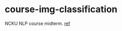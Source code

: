 # course-img-classification
NCKU NLP course midterm. [ref](https://github.com/naoya1110/ai_robotics_lab_2024_hands_on.git)
